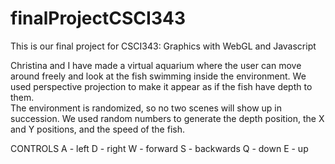 # finalProjectCSCI343
This is our final project for CSCI343: Graphics with WebGL and Javascript

Christina and I have made a virtual aquarium where the user can move around freely and look at the fish swimming 
inside the environment.  We used perspective projection to make it appear as if the fish have depth to them.  
The environment is randomized, so no two scenes will show up in succession.  We used random numbers to generate 
the depth position, the X and Y positions, and the speed of the fish.

CONTROLS
A - left
D - right
W - forward
S - backwards
Q - down
E - up

